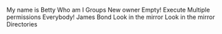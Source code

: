 My name is Betty
Who am I
Groups
New owner
Empty!
Execute
Multiple permissions
Everybody!
James Bond
Look in the mirror
Look in the mirror
Directories
